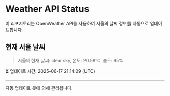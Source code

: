 
# Weather API Status

이 리포지토리는 OpenWeather API를 사용하여 서울의 날씨 정보를 자동으로 업데이트합니다.

## 현재 서울 날씨
> 서울의 현재 날씨: clear sky, 온도: 20.58°C, 습도: 95%

⏳ 업데이트 시간: 2025-06-17 21:14:09 (UTC)

---
자동 업데이트 봇에 의해 관리됩니다.
